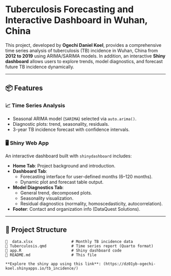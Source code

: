 # Tuberculosis Forecasting and Interactive Dashboard in Wuhan, China

This project, developed by **Ogechi Daniel Koel**, provides a comprehensive time series analysis of tuberculosis (TB) incidence in Wuhan, China from **2012 to 2019** using ARIMA/SARIMA models. In addition, an interactive **Shiny dashboard** allows users to explore trends, model diagnostics, and forecast future TB incidence dynamically.

---

## 📦 Features

### 📈 Time Series Analysis

- Seasonal ARIMA model (`SARIMA`) selected via `auto.arima()`.
- Diagnostic plots: trend, seasonality, residuals.
- 3-year TB incidence forecast with confidence intervals.

### 🖥️ Shiny Web App

An interactive dashboard built with `shinydashboard` includes:

- **Home Tab**: Project background and introduction.
- **Dashboard Tab**:
  - Forecasting interface for user-defined months (6–120 months).
  - Dynamic plot and forecast table output.
- **Model Diagnostics Tab**:
  - General trend, decomposed plots.
  - Seasonality visualization.
  - Residual diagnostics (normality, homoscedasticity, autocorrelation).
- **Footer**: Contact and organization info (DataQuest Solutions).

---

## 📁 Project Structure

```plaintext
📄  data.xlsx                 # Monthly TB incidence data
📄 Tuberculosis.qmd           # Time series report (Quarto format)
📄 app.R                      # Shiny dashboard code
📄 README.md                  # This file

**Explore the shiny app using this link**: (https://dz01yb-ogechi-koel.shinyapps.io/tb_incidence/)
